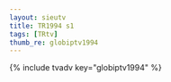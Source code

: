 ```yaml
--- 
layout: sieutv
title: TR1994 s1
tags: [TRtv]
thumb_re: globiptv1994
---
```

{% include tvadv key="globiptv1994" %} 
